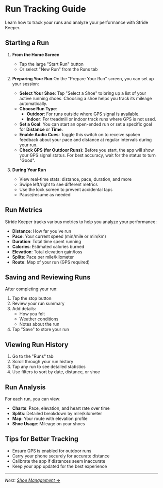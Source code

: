 # Run Tracking Guide

Learn how to track your runs and analyze your performance with Stride Keeper.

## Starting a Run

1. **From the Home Screen**
   - Tap the large "Start Run" button
   - Or select "New Run" from the Runs tab

2. **Preparing Your Run**
   On the "Prepare Your Run" screen, you can set up your session:
   - **Select Your Shoe**: Tap "Select a Shoe" to bring up a list of your active running shoes. Choosing a shoe helps you track its mileage automatically.
   - **Choose Run Type**:
     - **Outdoor**: For runs outside where GPS signal is available.
     - **Indoor**: For treadmill or indoor track runs where GPS is not used.
   - **Set a Goal**: You can start an open-ended run or set a specific goal for **Distance** or **Time**.
   - **Enable Audio Cues**: Toggle this switch on to receive spoken feedback about your pace and distance at regular intervals during your run.
   - **Check GPS (for Outdoor Runs)**: Before you start, the app will show your GPS signal status. For best accuracy, wait for the status to turn "Good".

3. **During Your Run**
   - View real-time stats: distance, pace, duration, and more
   - Swipe left/right to see different metrics
   - Use the lock screen to prevent accidental taps
   - Pause/resume as needed

## Run Metrics

Stride Keeper tracks various metrics to help you analyze your performance:

- **Distance**: How far you've run
- **Pace**: Your current speed (min/mile or min/km)
- **Duration**: Total time spent running
- **Calories**: Estimated calories burned
- **Elevation**: Total elevation gain/loss
- **Splits**: Pace per mile/kilometer
- **Route**: Map of your run (GPS required)

## Saving and Reviewing Runs

After completing your run:

1. Tap the stop button
2. Review your run summary
3. Add details:
   - How you felt
   - Weather conditions
   - Notes about the run
4. Tap "Save" to store your run

## Viewing Run History

1. Go to the "Runs" tab
2. Scroll through your run history
3. Tap any run to see detailed statistics
4. Use filters to sort by date, distance, or shoe

## Run Analysis

For each run, you can view:

- **Charts**: Pace, elevation, and heart rate over time
- **Splits**: Detailed breakdown by mile/kilometer
- **Map**: Your route with elevation profile
- **Shoe Usage**: Mileage on your shoes

## Tips for Better Tracking

- Ensure GPS is enabled for outdoor runs
- Carry your phone securely for accurate distance
- Calibrate the app if distances seem inaccurate
- Keep your app updated for the best experience

---
*Next: [Shoe Management →](./shoe-management.md)*
